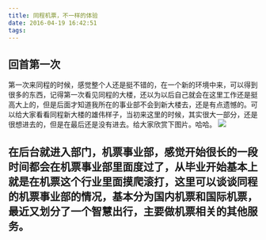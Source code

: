 ```yaml
---
title: 同程机票，不一样的体验
date: 2016-04-19 16:42:51
tags:
---
```

## 回首第一次
第一次来同程的时候，感觉整个人还是挺不错的，在一个新的环境中来，可以得到很多的东西，记得第一次看见同程的大楼，还以为以后自己就会在这里工作还是挺高大上的，但是后面才知道我所在的事业部不会到新大楼去，还是有点遗憾的。可以给大家看看同程新大楼的雄伟样子，当初来这里的时候，其实很大一部分，还是很想进去的，但是在最后还是没有进去。给大家欣赏下图片。哈哈。
![](/img/2016/04/19/ly.jpg)
## 在后台就进入部门，机票事业部，感觉开始很长的一段时间都会在机票事业部里面度过了，从毕业开始基本上就是在机票这个行业里面摸爬滚打，这里可以谈谈同程的机票事业部的情况，基本分为国内机票和国际机票，最近又划分了一个智慧出行，主要做机票相关的其他服务。
